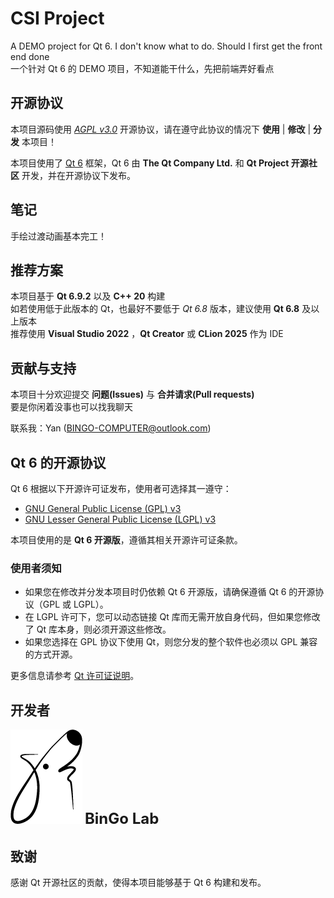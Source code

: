 # CSI Project

A DEMO project for Qt 6. I don't know what to do. Should I first get the front end done<br>
一个针对 Qt 6 的 DEMO 项目，不知道能干什么，先把前端弄好看点

## 开源协议

本项目源码使用 [*AGPL v3.0*](./LICENSE) 开源协议，请在遵守此协议的情况下 **使用** | **修改** | **分发** 本项目！

本项目使用了 [Qt 6](https://www.qt.io/) 框架，Qt 6 由 **The Qt Company Ltd.** 和 **Qt Project 开源社区** 开发，并在开源协议下发布。

## 笔记

手绘过渡动画基本完工！

## 推荐方案

本项目基于 **Qt 6.9.2** 以及 **C++ 20** 构建<br>
如若使用低于此版本的 Qt，也最好不要低于 *Qt 6.8* 版本，建议使用 **Qt 6.8** 及以上版本<br>
推荐使用 **Visual Studio 2022** ，**Qt Creator** 或 **CLion 2025** 作为 IDE

## 贡献与支持

本项目十分欢迎提交 **问题(Issues)** 与 **合并请求(Pull requests)** <br>
要是你闲着没事也可以找我聊天

联系我：Yan (<BINGO-COMPUTER@outlook.com>)

## Qt 6 的开源协议

Qt 6 根据以下开源许可证发布，使用者可选择其一遵守：

- [GNU General Public License (GPL) v3](https://www.gnu.org/licenses/gpl-3.0.html)
- [GNU Lesser General Public License (LGPL) v3](https://www.gnu.org/licenses/lgpl-3.0.html)

本项目使用的是 **Qt 6 开源版**，遵循其相关开源许可证条款。

### 使用者须知

- 如果您在修改并分发本项目时仍依赖 Qt 6 开源版，请确保遵循 Qt 6 的开源协议（GPL 或 LGPL）。  
- 在 LGPL 许可下，您可以动态链接 Qt 库而无需开放自身代码，但如果您修改了 Qt 库本身，则必须开源这些修改。  
- 如果您选择在 GPL 协议下使用 Qt，则您分发的整个软件也必须以 GPL 兼容的方式开源。  

更多信息请参考 [Qt 许可证说明](hhttps://www.qt.io/qt-licensing)。

## 开发者

![BonGo](OTHER/image/BonGo/BonGo.png)       <font size=5>**BinGo Lab**</font>

## 致谢

感谢 Qt 开源社区的贡献，使得本项目能够基于 Qt 6 构建和发布。
